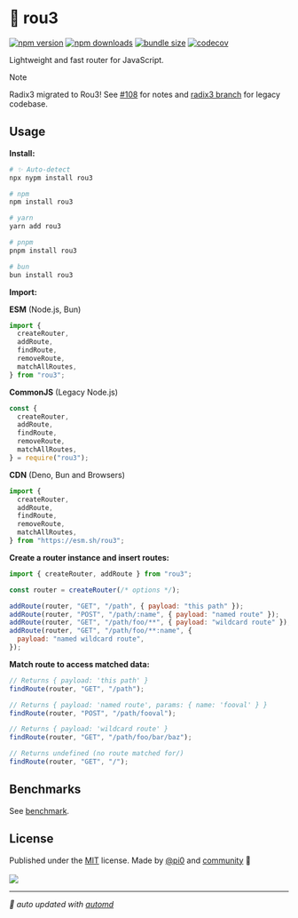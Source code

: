 # 🌳 rou3

<!-- automd:badges codecov bundlejs -->

[![npm version](https://img.shields.io/npm/v/rou3)](https://npmjs.com/package/rou3)
[![npm downloads](https://img.shields.io/npm/dm/rou3)](https://npmjs.com/package/rou3)
[![bundle size](https://img.shields.io/bundlejs/size/rou3)](https://bundlejs.com/?q=rou3)
[![codecov](https://img.shields.io/codecov/c/gh/unjs/rou3)](https://codecov.io/gh/unjs/rou3)

<!-- /automd -->

Lightweight and fast router for JavaScript.

> [!NOTE]
> Radix3 migrated to Rou3! See [#108](https://github.com/unjs/radix3/issues/108) for notes and [radix3 branch](https://github.com/unjs/rou3/tree/radix3) for legacy codebase.

## Usage

**Install:**

<!-- automd:pm-install -->

```sh
# ✨ Auto-detect
npx nypm install rou3

# npm
npm install rou3

# yarn
yarn add rou3

# pnpm
pnpm install rou3

# bun
bun install rou3
```

<!-- /automd -->

**Import:**

<!-- automd:jsimport cdn cjs src="./src/index.ts"-->

**ESM** (Node.js, Bun)

```js
import {
  createRouter,
  addRoute,
  findRoute,
  removeRoute,
  matchAllRoutes,
} from "rou3";
```

**CommonJS** (Legacy Node.js)

```js
const {
  createRouter,
  addRoute,
  findRoute,
  removeRoute,
  matchAllRoutes,
} = require("rou3");
```

**CDN** (Deno, Bun and Browsers)

```js
import {
  createRouter,
  addRoute,
  findRoute,
  removeRoute,
  matchAllRoutes,
} from "https://esm.sh/rou3";
```

<!-- /automd -->

**Create a router instance and insert routes:**

```js
import { createRouter, addRoute } from "rou3";

const router = createRouter(/* options */);

addRoute(router, "GET", "/path", { payload: "this path" });
addRoute(router, "POST", "/path/:name", { payload: "named route" });
addRoute(router, "GET", "/path/foo/**", { payload: "wildcard route" });
addRoute(router, "GET", "/path/foo/**:name", {
  payload: "named wildcard route",
});
```

**Match route to access matched data:**

```js
// Returns { payload: 'this path' }
findRoute(router, "GET", "/path");

// Returns { payload: 'named route', params: { name: 'fooval' } }
findRoute(router, "POST", "/path/fooval");

// Returns { payload: 'wildcard route' }
findRoute(router, "GET", "/path/foo/bar/baz");

// Returns undefined (no route matched for/)
findRoute(router, "GET", "/");
```

## Benchmarks

See [benchmark](./benchmark).

## License

<!-- automd:contributors license=MIT author="pi0" -->

Published under the [MIT](https://github.com/unjs/rou3/blob/main/LICENSE) license.
Made by [@pi0](https://github.com/pi0) and [community](https://github.com/unjs/rou3/graphs/contributors) 💛
<br><br>
<a href="https://github.com/unjs/rou3/graphs/contributors">
<img src="https://contrib.rocks/image?repo=unjs/rou3" />
</a>

<!-- /automd -->

<!-- automd:with-automd -->

---

_🤖 auto updated with [automd](https://automd.unjs.io)_

<!-- /automd -->

